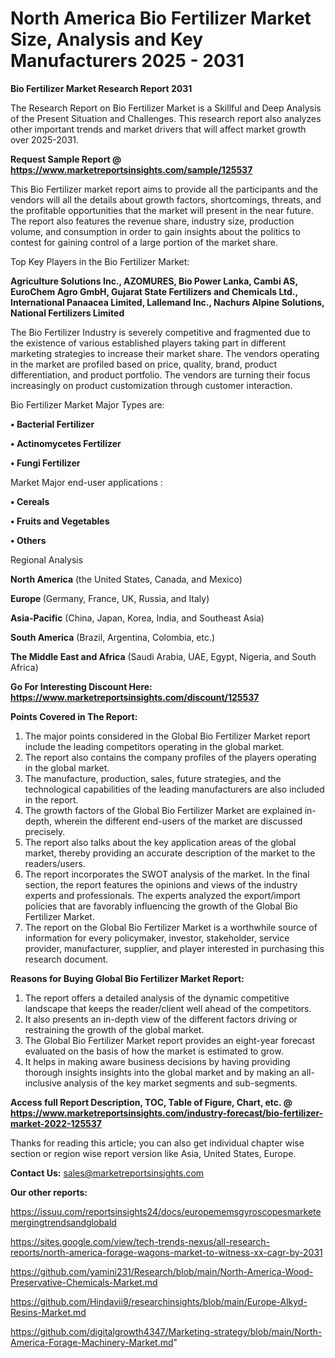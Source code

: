 # North America Bio Fertilizer Market Size, Analysis and Key Manufacturers 2025 - 2031

<strong>Bio Fertilizer Market Research Report 2031</strong>

The Research Report on Bio Fertilizer Market is a Skillful and Deep Analysis of the Present Situation and Challenges. This research report also analyzes other important trends and market drivers that will affect market growth over 2025-2031.

<strong>Request Sample Report @ <a href=https://www.marketreportsinsights.com/sample/125537>https://www.marketreportsinsights.com/sample/125537</a></strong>

This Bio Fertilizer market report aims to provide all the participants and the vendors will all the details about growth factors, shortcomings, threats, and the profitable opportunities that the market will present in the near future. The report also features the revenue share, industry size, production volume, and consumption in order to gain insights about the politics to contest for gaining control of a large portion of the market share.

Top Key Players in the Bio Fertilizer Market:

<strong>Agriculture Solutions Inc., AZOMURES, Bio Power Lanka, Cambi AS, EuroChem Agro GmbH, Gujarat State Fertilizers and Chemicals Ltd., International Panaacea Limited, Lallemand Inc., Nachurs Alpine Solutions, National Fertilizers Limited</strong>

The Bio Fertilizer Industry is severely competitive and fragmented due to the existence of various established players taking part in different marketing strategies to increase their market share. The vendors operating in the market are profiled based on price, quality, brand, product differentiation, and product portfolio. The vendors are turning their focus increasingly on product customization through customer interaction.

Bio Fertilizer Market Major Types are:

<strong>• Bacterial Fertilizer

• Actinomycetes Fertilizer

• Fungi Fertilizer</strong>

Market Major end-user applications :

<strong>• Cereals

• Fruits and Vegetables

• Others</strong>

Regional Analysis

</u><strong><b>North America</b></strong> (the United States, Canada, and Mexico)

<strong><b>Europe </b></strong>(Germany, France, UK, Russia, and Italy)

<strong><b>Asia-Pacific</b></strong> (China, Japan, Korea, India, and Southeast Asia)

<strong><b>South America</b></strong> (Brazil, Argentina, Colombia, etc.)

<strong><b>The Middle East and Africa</b></strong> (Saudi Arabia, UAE, Egypt, Nigeria, and South Africa)

<strong>Go For Interesting Discount Here: <a href=https://www.marketreportsinsights.com/discount/125537>https://www.marketreportsinsights.com/discount/125537</a></strong>

<strong>Points Covered in The Report:</strong>
<ol>
  <li>The major points considered in the Global Bio Fertilizer Market report include the leading competitors operating in the global market.</li>
  <li>The report also contains the company profiles of the players operating in the global market.</li>
  <li>The manufacture, production, sales, future strategies, and the technological capabilities of the leading manufacturers are also included in the report.</li>
  <li>The growth factors of the Global Bio Fertilizer Market are explained in-depth, wherein the different end-users of the market are discussed precisely.</li>
  <li>The report also talks about the key application areas of the global market, thereby providing an accurate description of the market to the readers/users.</li>
  <li>The report incorporates the SWOT analysis of the market. In the final section, the report features the opinions and views of the industry experts and professionals. The experts analyzed the export/import policies that are favorably influencing the growth of the Global Bio Fertilizer Market.</li>
  <li>The report on the Global Bio Fertilizer Market is a worthwhile source of information for every policymaker, investor, stakeholder, service provider, manufacturer, supplier, and player interested in purchasing this research document.</li>
</ol>
<strong>Reasons for Buying Global Bio Fertilizer Market Report:</strong>

<ol>
  <li>The report offers a detailed analysis of the dynamic competitive landscape that keeps the reader/client well ahead of the competitors.</li>
  <li>It also presents an in-depth view of the different factors driving or restraining the growth of the global market.</li>
  <li>The Global Bio Fertilizer Market report provides an eight-year forecast evaluated on the basis of how the market is estimated to grow.</li>
  <li>It helps in making aware business decisions by having providing thorough insights insights into the global market and by making an all-inclusive analysis of the key market segments and sub-segments.</li>
</ol>
<strong>Access full Report Description, TOC, Table of Figure, Chart, etc. @ <a href=https://www.marketreportsinsights.com/industry-forecast/bio-fertilizer-market-2022-125537>https://www.marketreportsinsights.com/industry-forecast/bio-fertilizer-market-2022-125537</a></strong>


Thanks for reading this article; you can also get individual chapter wise section or region wise report version like Asia, United States, Europe.

<strong>Contact Us:</strong>
sales@marketreportsinsights.com

<strong>Our other reports:</strong>

<a href=https://issuu.com/reportsinsights24/docs/europememsgyroscopesmarketemergingtrendsandglobald>https://issuu.com/reportsinsights24/docs/europememsgyroscopesmarketemergingtrendsandglobald</a>

<a href=https://sites.google.com/view/tech-trends-nexus/all-research-reports/north-america-forage-wagons-market-to-witness-xx-cagr-by-2031>https://sites.google.com/view/tech-trends-nexus/all-research-reports/north-america-forage-wagons-market-to-witness-xx-cagr-by-2031</a>

<a href=https://github.com/yamini231/Research/blob/main/North-America-Wood-Preservative-Chemicals-Market.md>https://github.com/yamini231/Research/blob/main/North-America-Wood-Preservative-Chemicals-Market.md</a>

<a href=https://github.com/Hindavii9/researchinsights/blob/main/Europe-Alkyd-Resins-Market.md>https://github.com/Hindavii9/researchinsights/blob/main/Europe-Alkyd-Resins-Market.md</a>

<a href=https://github.com/digitalgrowth4347/Marketing-strategy/blob/main/North-America-Forage-Machinery-Market.md>https://github.com/digitalgrowth4347/Marketing-strategy/blob/main/North-America-Forage-Machinery-Market.md</a>"
